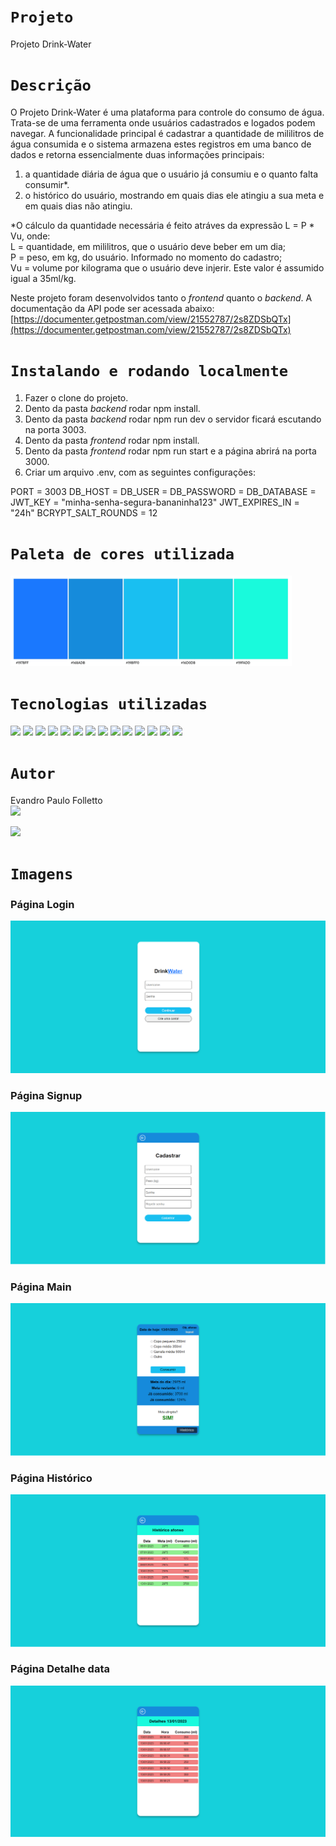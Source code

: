 # `Projeto`
Projeto Drink-Water

# `Descrição`
O Projeto Drink-Water é uma plataforma para controle do consumo de água. Trata-se de uma ferramenta onde usuários cadastrados e logados podem navegar. A funcionalidade principal é cadastrar a quantidade de mililitros de água consumida e o sistema armazena estes registros em uma banco de dados e retorna essencialmente duas informações principais: </br>
1) a quantidade diária de água que o usuário já consumiu e o quanto falta consumir*. </br>
2) o histórico do usuário, mostrando em quais dias ele atingiu a sua meta e em quais dias não atingiu. </br>


*O cálculo da quantidade necessária é feito atráves da expressão L = P * Vu, onde: </br>
L = quantidade, em mililitros, que o usuário deve beber em um dia; </br>
P = peso, em kg, do usuário. Informado no momento do cadastro; </br>
Vu = volume por kilograma que o usuário deve injerir. Este valor é assumido igual a 35ml/kg.
</br>

Neste projeto foram desenvolvidos tanto o *frontend* quanto o *backend*. A documentação da API pode ser acessada abaixo:
[https://documenter.getpostman.com/view/21552787/2s8ZDSbQTx](https://documenter.getpostman.com/view/21552787/2s8ZDSbQTx)

# `Instalando e rodando localmente`
1. Fazer o clone do projeto.</br>
2. Dento da pasta *backend* rodar npm install.</br>
3. Dento da pasta *backend* rodar npm run dev o servidor ficará escutando na porta 3003.</br>
4. Dento da pasta *frontend* rodar npm install.</br>
5. Dento da pasta *frontend* rodar npm run start e a página abrirá na porta 3000.
6. Criar um arquivo .env, com as seguintes configurações:

PORT = 3003
DB_HOST = 
DB_USER = 
DB_PASSWORD = 
DB_DATABASE = 
JWT_KEY = "minha-senha-segura-bananinha123"
JWT_EXPIRES_IN = "24h"
BCRYPT_SALT_ROUNDS = 12


# `Paleta de cores utilizada`
<img width="450px" src="./frontend/src/assets/img/readme/color-theme.jpeg"/>

# `Tecnologias utilizadas`
<div>
<img src="https://img.shields.io/badge/Visual_Studio_Code-0078D4?style=for-the-badge&logo=visual%20studio%20code&logoColor=white">
<img src="https://img.shields.io/badge/HTML5-E34F26?style=for-the-badge&logo=html5&logoColor=white">
<img src="https://img.shields.io/badge/JavaScript-F7DF1E?style=for-the-badge&logo=javascript&logoColor=black">
<img src="https://img.shields.io/badge/TypeScript-007ACC?style=for-the-badge&logo=typescript&logoColor=white">
<img src="https://img.shields.io/badge/styled--components-DB7093?style=for-the-badge&logo=styled-components&logoColor=white">
<img src="https://img.shields.io/badge/React-20232A?style=for-the-badge&logo=react&logoColor=61DAFB">
<img src="https://img.shields.io/badge/React_Router-CA4245?style=for-the-badge&logo=react-router&logoColor=white">
<img src="https://img.shields.io/badge/Node.js-43853D?style=for-the-badge&logo=node.js&logoColor=white">
<img src="https://img.shields.io/badge/MySQL-00000F?style=for-the-badge&logo=mysql&logoColor=white">
<img src="https://img.shields.io/badge/Express.js-404D59?style=for-the-badge">
<img src="https://img.shields.io/badge/Jest-323330?style=for-the-badge&logo=Jest&logoColor=white">
<img src="https://img.shields.io/badge/GIT-E44C30?style=for-the-badge&logo=git&logoColor=white">
<img src="https://img.shields.io/badge/GitHub-100000?style=for-the-badge&logo=github&logoColor=white">
<img src="https://img.shields.io/badge/Markdown-000000?style=for-the-badge&logo=markdown&logoColor=white">
</div>

# `Autor`
Evandro Paulo Folletto </br>
<a href="https://www.linkedin.com/in/evandrofolletto/"><img src="https://img.shields.io/badge/LinkedIn-0077B5?style=for-the-badge&logo=linkedin&logoColor=white"></a> 

<a href="https://github.com/epfolletto"><img src="https://img.shields.io/badge/GitHub-100000?style=for-the-badge&logo=github&logoColor=white"></a> 

# `Imagens`

### Página Login
<img src="./frontend/src/assets/img/readme/site1.png"/>

### Página Signup
<img src="./frontend/src/assets/img/readme/site2.png"/>

### Página Main
<img src="./frontend/src/assets/img/readme/site3.png"/>

### Página Histórico
<img src="./frontend/src/assets/img/readme/site4.png"/>

### Página Detalhe data
<img src="./frontend/src/assets/img/readme/site5.png"/>
